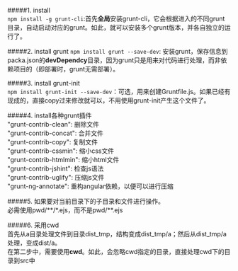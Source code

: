 #####1. install  
`npm install -g grunt-cli`:首先**全局**安装grunt-cli，它会根据进入的不同grunt目录，自动启动对应的grunt。如此，就可以安装多个grunt版本，并各自独立的运行了。  

#####2. install grunt
`npm install grunt --save-dev`: 安装grunt，保存信息到packa.json的**devDependcy**目录，因为grunt只是用来对代码进行处理，而非依赖项目的（即部署时，grunt无需部署）。   

#####3. install grunt-init  
`npm install grunt-init --save-dev`：可选，用来创建Gruntfile.js。如果已经有现成的，直接copy过来修改就可以，不用使用grunt-init产生这个文件了。  

#####4. install各种grunt插件  
"grunt-contrib-clean": 删除文件  
"grunt-contrib-concat": 合并文件  
"grunt-contrib-copy": 复制文件  
"grunt-contrib-cssmin": 缩小css文件  
"grunt-contrib-htmlmin": 缩小html文件  
"grunt-contrib-jshint": 检查js语法  
"grunt-contrib-uglify": 压缩js文件  
"grunt-ng-annotate": 重构angular依赖，以便可以进行压缩  

#####5. 如果要对当前目录下的子目录和文件进行操作。  
必需使用pwd/\*\*/\*.ejs，而不是pwd/\*\*.ejs

#####6. 采用cwd  
首先从a目录处理文件到目录dist_tmp，结构变成dist_tmp/a；然后从dist_tmp/a处理，变成dist/a。  
在第二步中，需要使用**cwd**。如此，会忽略cwd指定的目录，直接处理cwd下的目录到src中
